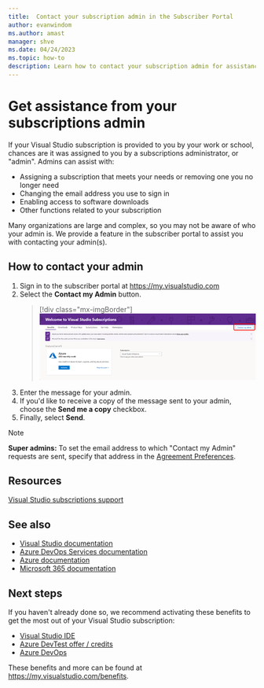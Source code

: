 ```yaml
---
title:  Contact your subscription admin in the Subscriber Portal
author: evanwindom
ms.author: amast
manager: shve
ms.date: 04/24/2023
ms.topic: how-to
description: Learn how to contact your subscription admin for assistance with questions or issues. 
---
```


# Get assistance from your subscriptions admin

If your Visual Studio subscription is provided to you by your work or school, chances are it was assigned to you by a subscriptions administrator, or "admin".  Admins can assist with:
+ Assigning a subscription that meets your needs or removing one you no longer need
+ Changing the email address you use to sign in
+ Enabling access to software downloads
+ Other functions related to your subscription

Many organizations are large and complex, so you may not be aware of who your admin is.  We provide a feature in the subscriber portal to assist you with contacting your admin(s).   

## How to contact your admin

1. Sign in to the subscriber portal at <https://my.visualstudio.com>
2. Select the **Contact my Admin** button. 
   > [!div class="mx-imgBorder"]
   > ![Screenshot of the benefits page in the subscriber portal.  The Contact my admin button is highlighted.](_img/contact-my-admin/contact-my-admin-button.png "The Contact My Admin button allows you to contact your company's subscription admins.")
0. Enter the message for your admin.
0. If you'd like to receive a copy of the message sent to your admin, choose the **Send me a copy** checkbox. 
0. Finally, select **Send**.

> [!NOTE]
> **Super admins:**  To set the email address to which "Contact my Admin" requests are sent, specify that address in the [Agreement Preferences](admin-preferences.md#contact-email-address).

## Resources

[Visual Studio subscriptions support](https://my.visualstudio.com/gethelp)

## See also

+ [Visual Studio documentation](/visualstudio/)
+ [Azure DevOps Services documentation](/azure/devops/)
+ [Azure documentation](/azure/)
+ [Microsoft 365 documentation](/microsoft-365/)

## Next steps

If you haven't already done so, we recommend activating these benefits to get the most out of your Visual Studio subscription:
+ [Visual Studio IDE](vs-ide-benefit.md)
+ [Azure DevTest offer / credits](/azure/devtest/offer/)
+ [Azure DevOps](vs-azure-devops.md)

These benefits and more can be found at https://my.visualstudio.com/benefits.